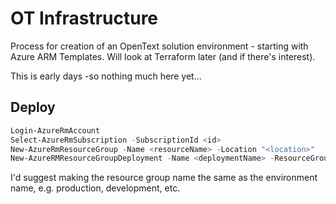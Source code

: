 # OT Infrastructure

Process for creation of an OpenText solution environment - starting with Azure ARM Templates. Will look at Terraform later (and if there's interest).

This is early days -so nothing much here yet...

## Deploy

``` PowerShell
Login-AzureRmAccount
Select-AzureRmSubscription -SubscriptionId <id>
New-AzureRmResourceGroup -Name <resourceName> -Location "<location>"
New-AzureRMResourceGroupDeployment -Name <deploymentName> -ResourceGroupName <Resource Group Name> -TemplateFile "<path to JSON template>"
```

I'd suggest making the resource group name the same as the environment name, e.g. production, development, etc.